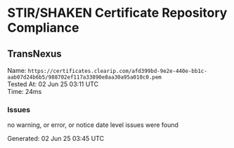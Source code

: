 # STIR/SHAKEN Certificate Repository Compliance

## TransNexus

Name: `https://certificates.clearip.com/afd399bd-9e2e-440e-bb1c-aab07d24b6b5/988702ef117a33890e8aa30a95a010c0.pem`\
Tested At: 02 Jun 25 03:11 UTC\
Time: 24ms

### Issues

no warning, or error, or notice date level issues were found

Generated: 02 Jun 25 03:45 UTC